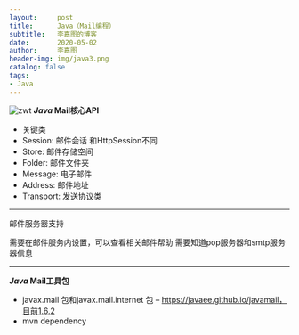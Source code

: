 ```yaml
---
layout:     post
title:      Java（Mail编程）
subtitle:   李嘉图的博客
date:       2020-05-02
author:     李嘉图
header-img: img/java3.png
catalog: false
tags:
- Java
---
```

![zwt]({{site.baseurl}}/img/java3.png)
***Java* Mail核心API** 
- 关键类
- Session: 邮件会话 和HttpSession不同
- Store: 邮件存储空间
- Folder: 邮件文件夹
- Message: 电子邮件
- Address: 邮件地址
- Transport: 发送协议类

---
邮件服务器支持

需要在邮件服务内设置，可以查看相关邮件帮助
需要知道pop服务器和smtp服务器信息

---
***Java* Mail工具包**
- javax.mail 包和javax.mail.internet 包 – https://javaee.github.io/javamail，目前1.6.2
- mvn dependency
